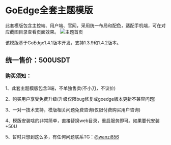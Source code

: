 # GoEdge全套主题模版
此套模版包含主控端、用户端、官网，采用统一布局和配色，适配手机端，可在对应截图目录查看页面效果。
![主题首页][1]

该模版基于GoEdge1.4.1版本开发，支持1.3.9和1.4.2版本。

## 统一售价：**500USDT**

### 购买须知：

1、此套主题模版包含3端，不单独售卖(不小刀，不议价)

2、购买用户享受免费升级(升级仅限bug修复或goedge版本更新不兼容问题)

3、一对一技术支持，模版相关问题免费咨询(仅限付费购买用户咨询)

4、模版安装啥的非常简单，直接替换web目录，重启服务即可。如果要代安装+50U

5、暂时只想到这么多，有任何问题联系TG：[@wanzi856][2]


  [1]: https://bbs.naixi.net/data/attachment/forum/202408/14/160629czyrfb14b6fq22sq.png
  [2]: https://t.me/wanzi856